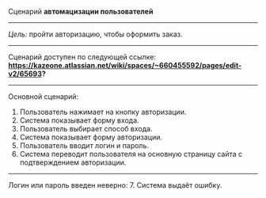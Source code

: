 Сценарий **автомацизации пользователей**
***
*Цель:* пройти авторизацию, чтобы оформить заказ.
***
Сценарий доступен по следующей ссылке: **https://kazeone.atlassian.net/wiki/spaces/~660455592/pages/edit-v2/65693?** 
***
Основной сценарий:
1. Пользователь нажимает на кнопку авторизации.
2. Система показывает форму входа.
3. Пользователь выбирает способ входа.
4. Система показывает форму авторизации.
5. Пользователь вводит логин и пароль.
6. Система переводит пользователя на основную страницу сайта с подтверждением авторизации.

***
Логин или пароль введен неверно:
7. Система выдаёт ошибку.
